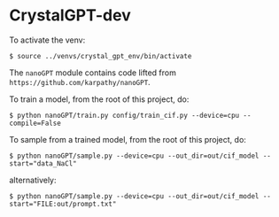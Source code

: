 CrystalGPT-dev
==============

To activate the venv:
```
$ source ../venvs/crystal_gpt_env/bin/activate
```

The `nanoGPT` module contains code lifted from `https://github.com/karpathy/nanoGPT`. 

To train a model, from the root of this project, do:
```shell
$ python nanoGPT/train.py config/train_cif.py --device=cpu --compile=False
```

To sample from a trained model, from the root of this project, do:
```shell
$ python nanoGPT/sample.py --device=cpu --out_dir=out/cif_model --start="data_NaCl"
```
alternatively:
```shell
$ python nanoGPT/sample.py --device=cpu --out_dir=out/cif_model --start="FILE:out/prompt.txt"
```
